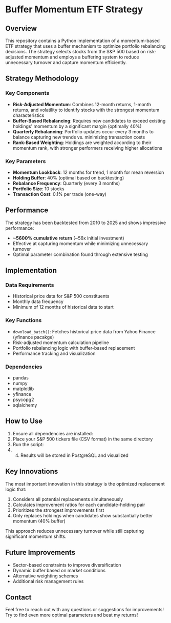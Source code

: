 # Buffer Momentum ETF Strategy

## Overview
This repository contains a Python implementation of a momentum-based ETF strategy that uses a buffer mechanism to optimize portfolio rebalancing decisions. The strategy selects stocks from the S&P 500 based on risk-adjusted momentum and employs a buffering system to reduce unnecessary turnover and capture momentum efficiently.

## Strategy Methodology

### Key Components
- **Risk-Adjusted Momentum**: Combines 12-month returns, 1-month returns, and volatility to identify stocks with the strongest momentum characteristics
- **Buffer-Based Rebalancing**: Requires new candidates to exceed existing holdings' momentum by a significant margin (optimally 40%)
- **Quarterly Rebalancing**: Portfolio updates occur every 3 months to balance capturing new trends vs. minimizing transaction costs
- **Rank-Based Weighting**: Holdings are weighted according to their momentum rank, with stronger performers receiving higher allocations

### Key Parameters
- **Momentum Lookback**: 12 months for trend, 1 month for mean reversion
- **Holding Buffer**: 40% (optimal based on backtesting)
- **Rebalance Frequency**: Quarterly (every 3 months)
- **Portfolio Size**: 10 stocks
- **Transaction Cost**: 0.1% per trade (one-way)

## Performance
The strategy has been backtested from 2010 to 2025 and shows impressive performance:
- **~5600% cumulative return** (~56x initial investment)
- Effective at capturing momentum while minimizing unnecessary turnover
- Optimal parameter combination found through extensive testing

## Implementation

### Data Requirements
- Historical price data for S&P 500 constituents
- Monthly data frequency
- Minimum of 12 months of historical data to start

### Key Functions
- `download_batch()`: Fetches historical price data from Yahoo Finance (yfinance pacakge)
- Risk-adjusted momentum calculation pipeline
- Portfolio rebalancing logic with buffer-based replacement
- Performance tracking and visualization

### Dependencies
- pandas
- numpy
- matplotlib
- yfinance
- psycopg2
- sqlalchemy

## How to Use

1. Ensure all dependencies are installed:
2. Place your S&P 500 tickers file (CSV format) in the same directory
3. Run the script:
4. 4. Results will be stored in PostgreSQL and visualized

## Key Innovations

The most important innovation in this strategy is the optimized replacement logic that:
1. Considers all potential replacements simultaneously
2. Calculates improvement ratios for each candidate-holding pair
3. Prioritizes the strongest improvements first
4. Only replaces holdings when candidates show substantially better momentum (40% buffer)

This approach reduces unnecessary turnover while still capturing significant momentum shifts.

## Future Improvements
- Sector-based constraints to improve diversification
- Dynamic buffer based on market conditions
- Alternative weighting schemes
- Additional risk management rules

## Contact
Feel free to reach out with any questions or suggestions for improvements! Try to find even more optimal parameters and beat my returns!
